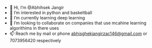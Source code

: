 - 👋 Hi, I’m @Abhihsek Jangir
- 👀 I’m interested in python and baskeltball
- 🌱 I’m currently learning deep learning
- 💞️ I’m looking to collaborate on companies that use mcahine learning algorithims in there uses
- 📫 Reach me by mail or phone abhisghekjangirzac146@gmail.com or 7073956420 respectively

<!---
Abhithedoom/Abhithedoom is a ✨ special ✨ repository because its `README.md` (this file) appears on your GitHub profile.
You can click the Preview link to take a look at your changes.
--->
